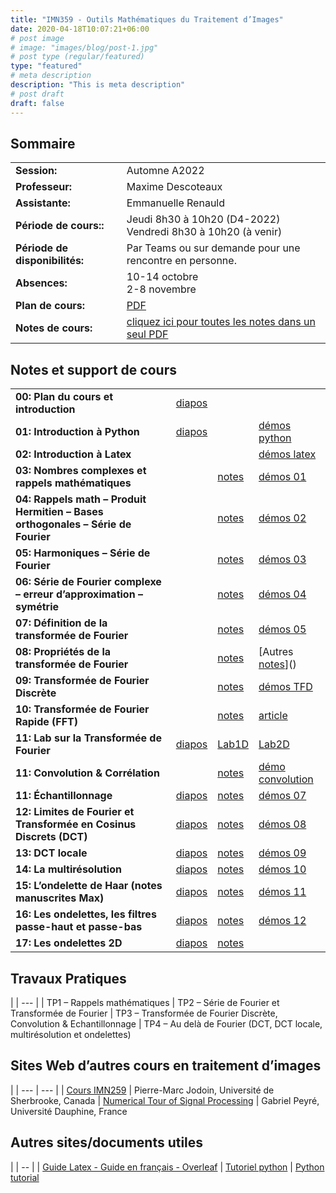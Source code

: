 ```yaml
---
title: "IMN359 - Outils Mathématiques du Traitement d’Images"
date: 2020-04-18T10:07:21+06:00
# post image
# image: "images/blog/post-1.jpg"
# post type (regular/featured)
type: "featured"
# meta description
description: "This is meta description"
# post draft
draft: false
---
```


## Sommaire

| | |
|--|--|
|**Session:** | Automne A2022
| **Professeur:** | Maxime Descoteaux
| **Assistante:** | 	Emmanuelle Renauld
| **Période de cours::** | Jeudi 8h30 à 10h20 (D4-2022)<br>Vendredi 8h30 à 10h20 (à venir)
| **Période de disponibilités:** | Par Teams ou sur demande pour une rencontre en personne.
| **Absences:** | 10-14 octobre<br>2-8 novembre
| **Plan de cours:** | [PDF]()
| **Notes de cours:** | [cliquez ici pour toutes les notes dans un seul PDF]()

## Notes et support de cours

<style>
table {
    border-collapse: collapse;
}
table, th, td {
   border: none!important;
}
blockquote {
    border-left: solid blue;
    padding-left: 10px;
}
</style>
| | | | |
|-------------|-------------|-----|-----|
| **00: Plan du cours et introduction** | [diapos]() |            |   
| **01: Introduction à Python** | [diapos]()  | | [démos python]()
| **02: Introduction à Latex** |  | | [démos latex]()
| **03: Nombres complexes et rappels mathématiques** | | [notes]() | [démos 01]()
| **04: Rappels math – Produit Hermitien – Bases orthogonales – Série de Fourier** | | [notes]() | [démos 02]()
| **05: Harmoniques – Série de Fourier** | | [notes]() | [démos 03]()
| **06: Série de Fourier complexe – erreur d’approximation – symétrie** | | [notes]() | [démos 04]()
| **07: Définition de la transformée de Fourier** | | [notes]() | [démos 05]()
| **08: Propriétés de la transformée de Fourier** | | [notes]() | [Autres [notes]()]()
| **09: Transformée de Fourier Discrète** | | [notes]() | [démos TFD]()
| **10: Transformée de Fourier Rapide (FFT)** | | [notes]() | [article]()
| **11: Lab sur la Transformée de Fourier**	| [diapos]() | [Lab1D]() | [Lab2D]()
| **11: Convolution & Corrélation**	 | | [notes]() | [démo convolution]()
| **11: Échantillonnage** | [diapos]() | [notes]() | [démos 07]()
| **12: Limites de Fourier et Transformée en Cosinus Discrets (DCT)** | [diapos]() | [notes]() | [démos 08]()
| **13: DCT locale** | [diapos]() | [notes]() | [démos 09]()
| **14: La multirésolution** | [diapos]() | [notes]() | [démos 10]()
| **15: L’ondelette de Haar (notes manuscrites Max)** | [diapos]() | [notes]() | [démos 11]()
| **16: Les ondelettes, les filtres passe-haut et passe-bas** | [diapos]() | [notes]() | [démos 12]()
| **17: Les ondelettes 2D** |[diapos]()| [notes]()

## Travaux Pratiques
|
| --- |
| TP1 – Rappels mathématiques
| TP2 – Série de Fourier et Transformée de Fourier
| TP3 – Transformée de Fourier Discrète, Convolution & Echantillonnage
| TP4 – Au delà de Fourier (DCT, DCT locale, multirésolution et ondelettes)

## Sites Web d’autres cours en traitement d’images

|
| --- | --- |
| [Cours IMN259]() |	Pierre-Marc Jodoin, Université de Sherbrooke, Canada
| [Numerical Tour of Signal Processing]()	| Gabriel Peyré, Université Dauphine, France

## Autres sites/documents utiles

|
| -- |
| [Guide Latex - Guide en français - Overleaf]()
| [Tutoriel python]()
| [Python tutorial]()
